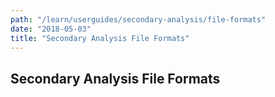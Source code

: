 ```yaml
---
path: "/learn/userguides/secondary-analysis/file-formats"
date: "2018-05-03"
title: "Secondary Analysis File Formats"
---
```


## Secondary Analysis File Formats